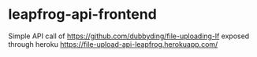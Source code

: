 # leapfrog-api-frontend

Simple API call of https://github.com/dubbyding/file-uploading-lf exposed through heroku https://file-upload-api-leapfrog.herokuapp.com/
